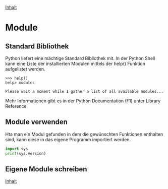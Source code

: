 [Inhalt](../agenda.md)

# Module


## Standard Bibliothek
Python liefert eine mächtige Standard Bibliothek mit. In der Python Shell kann eine Liste der
installierten Modulen mittels der help() Funktion aufgelistet werden.

```idle
>>> help()
help> modules

Please wait a moment while I gather a list of all available modules...

```

Mehr Informationen gibt es in der Python Documentation (F1) unter Library Reference


## Module verwenden
Hta man ein Modul gefunden in dem die gewünschten Funktionen enthalten sind, kann diese in das eigene
Programm importiert werden.

```python
import sys
print(sys.version)

```


## Eigene Module schreiben




[Inhalt](../agenda.md)
